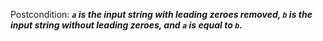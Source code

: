 Postcondition: ***`a` is the input string with leading zeroes removed, `b` is the input string without leading zeroes, and `a` is equal to `b`.***